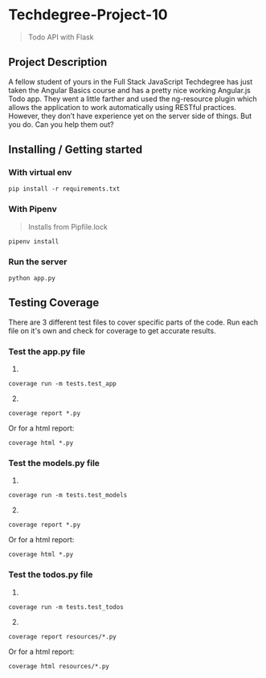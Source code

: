 # Techdegree-Project-10
> Todo API with Flask

## Project Description

A fellow student of yours in the Full Stack JavaScript Techdegree has just taken the Angular Basics course and has a pretty nice working Angular.js Todo app. They went a little farther and used the ng-resource plugin which allows the application to work automatically using RESTful practices. However, they don’t have experience yet on the server side of things. But you do. Can you help them out?

## Installing / Getting started

### With virtual env

```shell
pip install -r requirements.txt
```

### With Pipenv

> Installs from Pipfile.lock

```shell
pipenv install
```

### Run the server

```shell
python app.py
```

## Testing Coverage

There are 3 different test files to cover specific parts of the code.
Run each file on it's own and check for coverage to get accurate results.

### Test the app.py file

1. 

```shell
coverage run -m tests.test_app
```

2. 

```shell
coverage report *.py
```

Or for a html report:

```shell
coverage html *.py
```

### Test the models.py file

1. 

```shell
coverage run -m tests.test_models
```

2. 

```shell
coverage report *.py
```

Or for a html report:

```shell
coverage html *.py
```

### Test the todos.py file

1. 

```shell
coverage run -m tests.test_todos
```

2. 

```shell
coverage report resources/*.py
```

Or for a html report:

```shell
coverage html resources/*.py
```